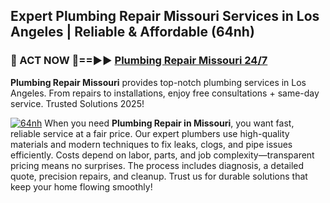 ## Expert Plumbing Repair Missouri Services in Los Angeles | Reliable & Affordable (64nh)  

<h3>🚿 ACT NOW 🌟==►► <a href="https://tinyurl.com/2ne6vx2x" rel="nofollow">Plumbing Repair Missouri 24/7</a></h3>

**Plumbing Repair Missouri** provides top-notch plumbing services in Los Angeles. From repairs to installations, enjoy free consultations + same-day service. Trusted Solutions 2025!

[![64nh](https://i.imgur.com/4PFF4AK.jpeg)](https://tinyurl.com/2ne6vx2x)
When you need **Plumbing Repair in Missouri**, you want fast, reliable service at a fair price. Our expert plumbers use high-quality materials and modern techniques to fix leaks, clogs, and pipe issues efficiently. Costs depend on labor, parts, and job complexity—transparent pricing means no surprises. The process includes diagnosis, a detailed quote, precision repairs, and cleanup. Trust us for durable solutions that keep your home flowing smoothly!